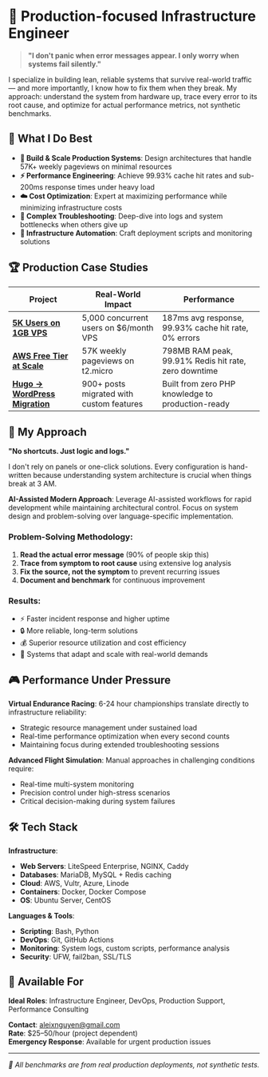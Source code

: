 # 🔧 Production-focused Infrastructure Engineer

> **"I don't panic when error messages appear. I only worry when systems fail silently."**

I specialize in building lean, reliable systems that survive real-world traffic — and more importantly, I know how to fix them when they break. My approach: understand the system from hardware up, trace every error to its root cause, and optimize for actual performance metrics, not synthetic benchmarks.

## 🎯 What I Do Best

- **🚀 Build & Scale Production Systems**: Design architectures that handle 57K+ weekly pageviews on minimal resources
- **⚡ Performance Engineering**: Achieve 99.93% cache hit rates and sub-200ms response times under heavy load
- **☁️ Cost Optimization**: Expert at maximizing performance while minimizing infrastructure costs
- **🔧 Complex Troubleshooting**: Deep-dive into logs and system bottlenecks when others give up
- **🤖 Infrastructure Automation**: Craft deployment scripts and monitoring solutions

## 🏆 Production Case Studies

| Project | Real-World Impact | Performance |
|---------|-------------------|-------------|
| **[5K Users on 1GB VPS](https://github.com/aleixnguyen-vn/docker-wordpress-performance)** | 5,000 concurrent users on $6/month VPS | 187ms avg response, 99.93% cache hit rate, 0% errors |
| **[AWS Free Tier at Scale](https://github.com/aleixnguyen-vn/litespeed-redis-wordpress-on-aws)** | 57K weekly pageviews on t2.micro | 798MB RAM peak, 99.91% Redis hit rate, zero downtime |
| **[Hugo → WordPress Migration](https://github.com/aleixnguyen-vn/hugo-to-wordpress-migration)** | 900+ posts migrated with custom features | Built from zero PHP knowledge to production-ready |

## 🧠 My Approach

**"No shortcuts. Just logic and logs."**

I don't rely on panels or one-click solutions. Every configuration is hand-written because understanding system architecture is crucial when things break at 3 AM.

**AI-Assisted Modern Approach**: Leverage AI-assisted workflows for rapid development while maintaining architectural control. Focus on system design and problem-solving over language-specific implementation.

### Problem-Solving Methodology:
1. **Read the actual error message** (90% of people skip this)
2. **Trace from symptom to root cause** using extensive log analysis
3. **Fix the source, not the symptom** to prevent recurring issues
4. **Document and benchmark** for continuous improvement

### Results:
- ⚡ Faster incident response and higher uptime
- 🔒 More reliable, long-term solutions
- 💰 Superior resource utilization and cost efficiency
- 🎯 Systems that adapt and scale with real-world demands

## 🎮 Performance Under Pressure

**Virtual Endurance Racing**: 6-24 hour championships translate directly to infrastructure reliability:
- Strategic resource management under sustained load
- Real-time performance optimization when every second counts
- Maintaining focus during extended troubleshooting sessions

**Advanced Flight Simulation**: Manual approaches in challenging conditions require:
- Real-time multi-system monitoring
- Precision control under high-stress scenarios
- Critical decision-making during system failures

## 🛠️ Tech Stack

**Infrastructure**:
- **Web Servers**: LiteSpeed Enterprise, NGINX, Caddy
- **Databases**: MariaDB, MySQL + Redis caching
- **Cloud**: AWS, Vultr, Azure, Linode
- **Containers**: Docker, Docker Compose
- **OS**: Ubuntu Server, CentOS

**Languages & Tools**:
- **Scripting**: Bash, Python
- **DevOps**: Git, GitHub Actions
- **Monitoring**: System logs, custom scripts, performance analysis
- **Security**: UFW, fail2ban, SSL/TLS

## 💼 Available For

**Ideal Roles**: Infrastructure Engineer, DevOps, Production Support, Performance Consulting

**Contact**: aleixnguyen@gmail.com  
**Rate**: $25–50/hour (project dependent)  
**Emergency Response**: Available for urgent production issues

---

*🧠 All benchmarks are from real production deployments, not synthetic tests.*
